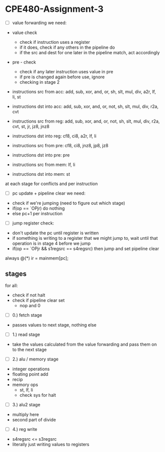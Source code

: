 # CPE480-Assignment-3

- [ ] value forwarding we need:
- value check
    - check if instruction uses a register
    - if it does, check if any others in the pipeline do
    - if the src and dest for one later in the pipeline match, act accordingly

- pre - check
    - check if any later instruction uses value in pre
    - if pre is changed again before use, ignore
    - checking in stage 2

- instructions src from acc: add, sub, xor, and, or, sh, slt, mul, div, a2r, lf, li, st
- instructions dst into acc: add, sub, xor, and, or, not, sh, slt, mul, div, r2a, cvt 
- instructions src from reg: add, sub, xor, and, or, not, sh, slt, mul, div, r2a, cvt, st, jr, jz8, jnz8
- instructions dst into reg: cf8, ci8, a2r, lf, li
- instructions src from pre: cf8, ci8, jnz8, jp8, jz8
- instructions dst into pre: pre
- instructions src from mem: lf, li
- instructions dst into mem: st 


at each stage for conflicts and per instruction

- [ ] pc update + pipeline clear we need:
- check if we're jumping (need to figure out which stage)
- if(op == `OPjr) do nothing
- else pc+1
per instruction

- [ ] jump register check:
- don't update the pc until register is written
- if something is writing to a register that we might jump to, wait until that operation is in stage 4 before we jump
- if(op == `OPjr && s1regsrc == s4regsrc) then jump and set pipeline clear

always @(*) ir = mainmem[pc];

## stages
for all:
- check if not halt
- check if pipeline clear set
    - nop and 0

- [ ] 0.) fetch stage
- passes values to next stage, nothing else

- [ ] 1.) read stage
- take the values calculated from the value forwarding and pass them on to the next stage

- [ ] 2.) alu / memory stage
- integer operations
- floating point add
- recip
- memory ops
    - st, lf, li
    - check sys for halt

- [ ] 3.) alu2 stage
- multiply here
- second part of divide

- [ ] 4.) reg write
- s4regsrc <= s3regsrc
- literally just writing values to registers